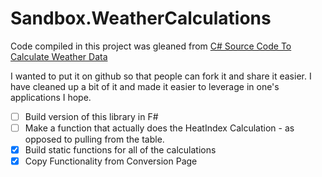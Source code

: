 **Sandbox.WeatherCalculations**
===========================
Code compiled in this project was gleaned from [C# Source Code To Calculate Weather Data](http://wiki.crowe.co.nz/Conversions.ashx)

I wanted to put it on github so that people can fork it and share it easier.
I have cleaned up a bit of it and made it easier to leverage in one's applications I hope.

- [ ] Build version of this library in F#
- [ ] Make a function that actually does the HeatIndex Calculation - as opposed to pulling from the table.
- [x] Build static functions for all of the calculations
- [x] Copy Functionality from Conversion Page
